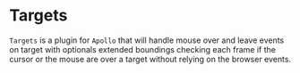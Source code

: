 # Targets
`Targets` is a plugin for `Apollo` that will handle mouse over and leave events on target with optionals extended boundings checking each frame if the cursor or the mouse are over a target without relying on the browser events.